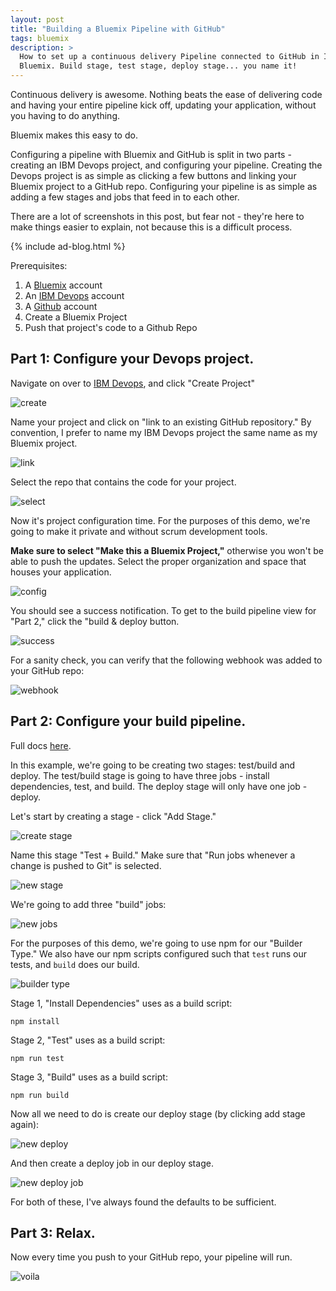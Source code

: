 ```yaml
---
layout: post
title: "Building a Bluemix Pipeline with GitHub"
tags: bluemix
description: >
  How to set up a continuous delivery Pipeline connected to GitHub in IBM
  Bluemix. Build stage, test stage, deploy stage... you name it!
---
```


Continuous delivery is awesome. Nothing beats the ease of delivering code and
having your entire pipeline kick off, updating your application, without you
having to do anything.

Bluemix makes this easy to do.

Configuring a pipeline with Bluemix and GitHub is split in two parts - creating
an IBM Devops project, and configuring your pipeline. Creating the Devops
project is as simple as clicking a few buttons and linking your Bluemix project
to a GitHub repo. Configuring your pipeline is as simple as adding a few stages
and jobs that feed in to each other.

There are a lot of screenshots in this post, but fear not - they're here to make
things easier to explain, not because this is a difficult process.

{% include ad-blog.html %}

Prerequisites:

  1. A [Bluemix](https://bluemix.net/) account
  1. An [IBM Devops](https://hub.jazz.net/register) account
  1. A [Github](https://github.com/) account
  1. Create a Bluemix Project
  1. Push that project's code to a Github Repo

## Part 1: Configure your Devops project.

Navigate on over to [IBM Devops](https://hub.jazz.net/), and click "Create
Project"

![create](/assets/images/post-images/bluemix-github-pipeline/01_create.png)

Name your project and click on "link to an existing GitHub repository." By
convention, I prefer to name my IBM Devops project the same name as my Bluemix
project.

![link](/assets/images/post-images/bluemix-github-pipeline/02_link.png)

Select the repo that contains the code for your project.

![select](/assets/images/post-images/bluemix-github-pipeline/03_select.png)

Now it's project configuration time. For the purposes of this demo, we're going
to make it private and without scrum development tools.

**Make sure to select "Make this a Bluemix Project,"** otherwise you won't be
able to push the updates. Select the proper organization and space that houses
your application.

![config](/assets/images/post-images/bluemix-github-pipeline/04_config.png)

You should see a success notification. To get to the build pipeline view for
"Part 2," click the "build & deploy button.

![success](/assets/images/post-images/bluemix-github-pipeline/05_success.png)

For a sanity check, you can verify that the following webhook was added to your
GitHub repo:

![webhook](/assets/images/post-images/bluemix-github-pipeline/06_webhook.png)

## Part 2: Configure your build pipeline.

Full docs [here](https://hub.jazz.net/docs/deploy/).

In this example, we're going to be creating two stages: test/build and deploy.
The test/build stage is going to have three jobs - install dependencies, test,
and build. The deploy stage will only have one job - deploy.

Let's start by creating a stage - click "Add Stage."

![create stage](/assets/images/post-images/bluemix-github-pipeline/07_create_stage.png)

Name this stage "Test + Build." Make sure that "Run jobs whenever a change is
pushed to Git" is selected.

![new stage](/assets/images/post-images/bluemix-github-pipeline/08_new_stage.png)

We're going to add three "build" jobs:

![new jobs](/assets/images/post-images/bluemix-github-pipeline/09_new_jobs.png)

For the purposes of this demo, we're going to use npm for our "Builder Type." We
also have our npm scripts configured such that `test` runs our tests, and
`build` does our build.

![builder type](/assets/images/post-images/bluemix-github-pipeline/10_builder_type.png)

Stage 1, "Install Dependencies" uses as a build script:

    npm install

Stage 2, "Test" uses as a build script:

    npm run test

Stage 3, "Build" uses as a build script:

    npm run build

Now all we need to do is create our deploy stage (by clicking add stage again):

![new deploy](/assets/images/post-images/bluemix-github-pipeline/11_new_deploy.png)

And then create a deploy job in our deploy stage.

![new deploy job](/assets/images/post-images/bluemix-github-pipeline/12_new_deploy_job.png)

For both of these, I've always found the defaults to be sufficient.

## Part 3: Relax.

Now every time you push to your GitHub repo, your pipeline will run.

![voila](/assets/images/post-images/bluemix-github-pipeline/13_voila.png)
